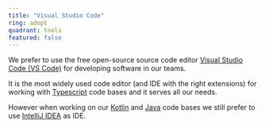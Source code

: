 ```yaml
---
title: "Visual Studio Code"
ring: adopt
quadrant: tools
featured: false
---
```


We prefer to use the free open-source source code editor [Visual Studio Code (VS Code)](https://code.visualstudio.com/) for developing software in our teams.

It is the most widely used code editor (and IDE with the right extensions) for working with [Typescript](/languages-and-frameworks/typescript) code bases and it serves all our needs.

However when working on our [Kotlin](/languages-and-frameworks/kotlin) and [Java](/languages-and-frameworks/java) code bases we still prefer to use [IntelliJ IDEA](/tools/idea-intellij) as IDE.
